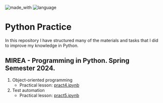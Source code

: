 ![made_with](https://img.shields.io/badge/Made_with-Google_Collaboratory-orange)
![language](https://img.shields.io/badge/Language-Python-blue)
<h1> Python Practice </h1>
<p> In this repository I have structured many of the materials and tasks that I did to improve my knowledge in Python.</p>


<h2> MIREA - Programming in Python. Spring Semester 2024. </h2>

1. Object-oriented programming
    - Practical lesson: [pract4.ipynb](https://github.com/P1trusHka/Crazy-Python/blob/main/pract4.ipynb)
2. Test automation
    - Practical lesson: [pract5.ipynb](https://github.com/P1trusHka/Crazy-Python/blob/main/pract5.ipynb)
